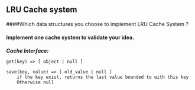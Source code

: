 ## LRU Cache system
####Which data structures you choose to implement LRU Cache System ?

#### Implement one cache system to validate your idea.

***Cache Interface:***

	get(key) => [ object | null ]

 	save(key, value) => [ old_value | null ]
		if the key exist, returns the last value bounded to with this key
		Otherwise null
